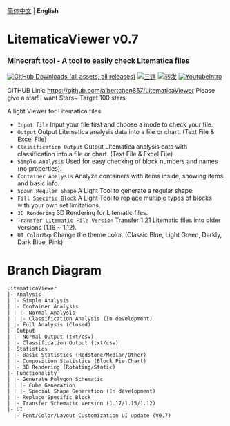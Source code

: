 [简体中文](./README.md) | **English**

# LitematicaViewer v0.7

### Minecraft tool - A tool to easily check Litematica files

[![GitHub Downloads (all assets, all releases)](https://img.shields.io/github/v/release/Albertchen857/LitematicaViewer)]()
[![三连](https://img.shields.io/badge/-一键三连-00A1D6?logo=bilibili&logoColor=white)](https://www.bilibili.com/video/BV1H9ZVYtEta/?spm_id_from=333.1387.homepage.video_card.click&vd_source=20c164cb28b2da114329d8728dad750f)
[![转发](https://img.shields.io/badge/-转发-00A1D6?logo=bilibili&logoColor=white)](https://space.bilibili.com/3494373232741268)
[![YoutubeIntro](https://img.shields.io/badge/-Youtube-00A1D6?logo=youtube&logoColor=red)](https://www.youtube.com/watch?v=0nofWrfKJeg)

GITHUB Link: https://github.com/albertchen857/LitematicaViewer
Please give a star! I want Stars~ Target 100 stars

A light Viewer for Litematica files

- `Input file` Input your file first and choose a mode to check your file.
- `Output` Output Litematica analysis data into a file or chart. (Text File & Excel File)
- `Classification Output` Output Litematica analysis data with classification into a file or chart. (Text File & Excel File)
- `Simple Analysis` Used for easy checking of block numbers and names (no properties).
- `Container Analysis` Analyze containers with items inside, showing items and basic info.
- `Spawn Regular Shape` A Light Tool to generate a regular shape.
- `Fill Specific Block` A Light Tool to replace multiple types of blocks with your own set limitations.
- `3D Rendering` 3D Rendering for Litematic files.
- `Transfer Litematic File Version` Transfer 1.21 Litematic files into older versions (1.16 ~ 1.12).
- `UI ColorMap` Change the theme color. (Classic Blue, Light Green, Darkly, Dark Blue, Pink)

# Branch Diagram

```
LitematicaViewer
|- Analysis
| |- Simple Analysis
| |- Container Analysis
| | |- Normal Analysis
| | |- Classification Analysis (In development)
| |- Full Analysis (Closed)
|- Output
| |- Normal Output (txt/csv)
| |- Classification Output (txt/csv)
|- Statistics
| |- Basic Statistics (Redstone/Median/Other)
| |- Composition Statistics (Block Pie Chart)
| |- 3D Rendering (Rotating/Static)
|- Functionality
| |- Generate Polygon Schematic
| | |- Cube Generation
| | |- Special Shape Generation (In development)
| |- Replace Specific Block
| |- Transfer Schematic Version (1.17/1.15/1.12)
|- UI
  |- Font/Color/Layout Customization UI update (V0.7)
```

